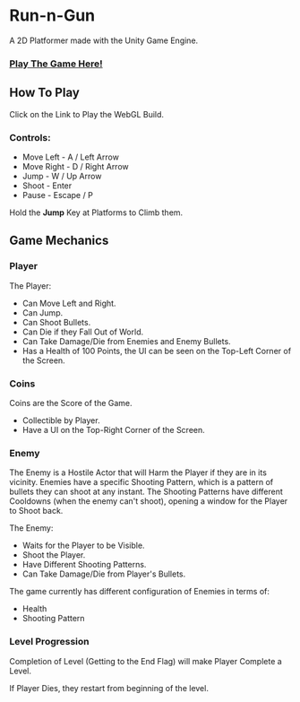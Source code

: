 # Run-n-Gun
A 2D Platformer made with the Unity Game Engine.

### [Play The Game Here!](https://arsh-panesar.itch.io/run-n-gun)

## How To Play

Click on the Link to Play the WebGL Build.

### Controls:
- Move Left  - A / Left Arrow
- Move Right - D / Right Arrow
- Jump       - W / Up Arrow
- Shoot      - Enter
- Pause      - Escape / P

Hold the **Jump** Key at Platforms to Climb them.

## Game Mechanics

### Player

The Player:

- Can Move Left and Right.
- Can Jump.
- Can Shoot Bullets.
- Can Die if they Fall Out of World.
- Can Take Damage/Die from Enemies and Enemy Bullets.
- Has a Health of 100 Points, the UI can be seen on the Top-Left Corner of the Screen.

### Coins

Coins are the Score of the Game.
- Collectible by Player.
- Have a UI on the Top-Right Corner of the Screen.

### Enemy

The Enemy is a Hostile Actor that will Harm the Player if they are in its vicinity.
Enemies have a specific Shooting Pattern, which is a pattern of bullets they can shoot at any instant.
The Shooting Patterns have different Cooldowns (when the enemy can't shoot), opening a window for the Player to Shoot back.

The Enemy:

- Waits for the Player to be Visible.
- Shoot the Player.
- Have Different Shooting Patterns.
- Can Take Damage/Die from Player's Bullets.

The game currently has different configuration of Enemies in terms of:

- Health
- Shooting Pattern

### Level Progression

Completion of Level (Getting to the End Flag) will make Player Complete a Level.

If Player Dies, they restart from beginning of the level.
